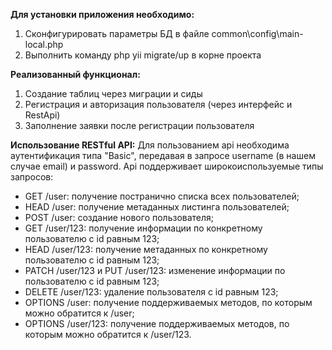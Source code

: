 **Для установки приложения необходимо:**
1) Сконфигурировать параметры БД в файле common\config\main-local.php
2) Выполнить команду php yii migrate/up в корне проекта

**Реализованный функционал:**
1) Создание таблиц через миграции и сиды
2) Регистрация и авторизация пользователя (через интерфейс и RestApi)
2) Заполнение заявки после регистрации пользователя

**Использование RESTful API:**
Для пользованием api необходима аутентификация типа "Basic", передавая в запросе username (в нашем случае email) и password.
Api поддерживает широкоиспользуемые типы запросов:
- GET /user: получение постранично списка всех пользователей;
- HEAD /user: получение метаданных листинга пользователей;
- POST /user: создание нового пользователя;
- GET /user/123: получение информации по конкретному пользователю с id равным 123;
- HEAD /user/123: получение метаданных по конкретному пользователю с id равным 123;
- PATCH /user/123 и PUT /user/123: изменение информации по пользователю с id равным 123;
- DELETE /user/123: удаление пользователя с id равным 123;
- OPTIONS /user: получение поддерживаемых методов, по которым можно обратится к /user;
- OPTIONS /user/123: получение поддерживаемых методов, по которым можно обратится к /user/123.
